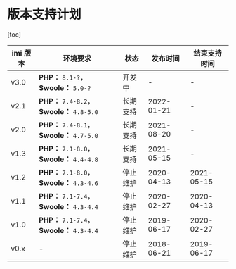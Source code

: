 # 版本支持计划

[toc]

| imi 版本 | 环境要求 | 状态 | 发布时间 | 结束支持时间 |
| - | - | - | - | - |
| v3.0 | **PHP：** `8.1-?`，**Swoole：** `5.0-?` | 开发中 | - | - |
| v2.1 | **PHP：** `7.4-8.2`，**Swoole：** `4.8-5.0` | 长期支持 | 2022-01-21 | - |
| v2.0 | **PHP：** `7.4-8.1`，**Swoole：** `4.7-5.0` | 长期支持 | 2021-08-20 | - |
| v1.3 | **PHP：** `7.1-8.0`，**Swoole：** `4.4-4.8` | 长期支持 | 2021-05-15 | - |
| v1.2 | **PHP：** `7.1-8.0`，**Swoole：** `4.3-4.6` | 停止维护 | 2020-04-13 | 2021-05-15 |
| v1.1 | **PHP：** `7.1-7.4`，**Swoole：** `4.3-4.4` | 停止维护 | 2020-02-27 | 2020-04-13 |
| v1.0 | **PHP：** `7.1-7.4`，**Swoole：** `4.3-4.4` | 停止维护 | 2019-06-17 | 2020-02-27 |
| v0.x | - | 停止维护 | 2018-06-21 | 2019-06-17 |
